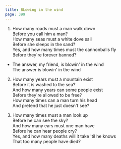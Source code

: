 ```yaml
---
title: BLowing in the wind
page: 399
---  
```



1.  How many roads must a man walk down  
Before you call him a man?  
How many seas must a white dove sail  
Before she sleeps in the sand?  
Yes, and how many times must the cannonballs fly  
Before they're forever banned?  


- The answer, my friend, is blowin' in the wind  
The answer is blowin' in the wind  


2. How many years must a mountain exist  
Before it is washed to the sea?  
And how many years can some people exist  
Before they're allowed to be free?  
How many times can a man turn his head  
And pretend that he just doesn't see?  


3. How many times must a man look up  
Before he can see the sky?  
And how many ears must one man have  
Before he can hear people cry?  
Yes, and how many deaths will it take 'til he knows  
That too many people have died?  